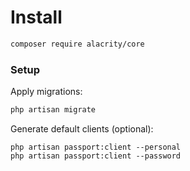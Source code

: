 # Install

``` bash
composer require alacrity/core
```

### Setup

Apply migrations:

```bash
php artisan migrate
```

Generate default clients (optional):

```
php artisan passport:client --personal
php artisan passport:client --password
```
